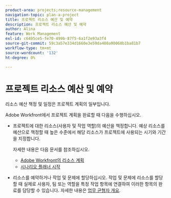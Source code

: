 ```yaml
---
product-area: projects;resource-management
navigation-topic: plan-a-project
title: 프로젝트 리소스 예산 및 예약
description: 프로젝트 리소스 예산 및 예약
author: Alina
feature: Work Management
exl-id: c6495ce5-fe70-499b-87f5-6a1f2e93a3f4
source-git-commit: 59c3a57e334d1660e3e59da480a90060b1ba81b7
workflow-type: tm+mt
source-wordcount: '132'
ht-degree: 0%

---
```


# 프로젝트 리소스 예산 및 예약

<!--
<p data-mc-conditions="QuicksilverOrClassic.Draft mode">(NOTE: this article is only valuable for searching. All the information resides in other articles.)</p>
-->

리소스 예산 책정 및 일정은 프로젝트 계획의 일부입니다.

Adobe Workfront에서 프로젝트 계획을 완료할 때 다음을 수행하십시오.

* 프로젝트에 대한 리소스(사용자 및 작업 역할)의 예산을 책정합니다. 예상 리소스를 예산으로 책정할 때 높은 수준에서 해당 리소스가 프로젝트에 사용되는 시기와 기간을 지정합니다.

  자세한 내용은 다음 문서를 참조하십시오.

   * [Adobe Workfront의 리소스 계획](../../../resource-mgmt/resource-planning/resource-planning-overview.md)
   * [시나리오 플래너 시작](../../../scenario-planner/get-started-with-scenario-planning.md)

* 리소스를 예약하거나 작업 및 문제에 할당하십시오. 작업 및 문제에 리소스를 할당할 때 실제로 사용자, 팀 또는 역할을 특정 작업 항목에 연결하여 이러한 항목의 완료를 담당할 수 있습니다. 자세한 내용은 [업무 균형자 개요](../../../resource-mgmt/workload-balancer/overview-workload-balancer.md).

